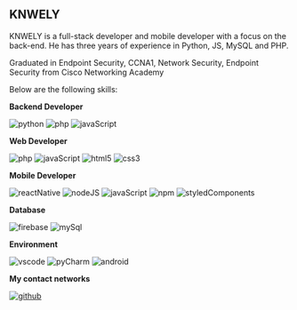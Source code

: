 ## KNWELY 

KNWELY is a full-stack developer and mobile developer with a focus on the back-end. He has three years of experience in Python, JS, MySQL and PHP. 

Graduated in Endpoint Security, CCNA1, Network Security, Endpoint Security from Cisco Networking Academy

Below are the following skills:

**Backend Developer**

<p>
  <img alt="python" src="https://img.shields.io/badge/python-3670A0?style=flat-square&logo=python&logoColor=ffdd54" />
  <img alt="php" src="https://img.shields.io/badge/php-%23777BB4.svg?style=flat-square&logo=php&logoColor=ffffff" />
  <img alt="javaScript" src="https://img.shields.io/badge/javascript-%23323330.svg?style=flat-square&logo=javascript&logoColor=%23F7DF1E" />
</p>

**Web Developer**

<p>
  <img alt="php" src="https://img.shields.io/badge/php-%23777BB4.svg?style=flat-square&logo=php&logoColor=ffffff" />
  <img alt="javaScript" src="https://img.shields.io/badge/javascript-%23323330.svg?style=flat-square&logo=javascript&logoColor=%23F7DF1E" />
  <img alt="html5" src="https://img.shields.io/badge/html5-%23E34F26.svg?style=flat-square&logo=html5&logoColor=ffffff" />
  <img alt="css3" src="https://img.shields.io/badge/css3-%231572B6.svg?style=flat-square&logo=css3&logoColor=white" />
  
</p>

**Mobile Developer**

<p>
  <img alt="reactNative" src="https://img.shields.io/badge/react_native-%2320232a.svg?style=flat-square&logo=react&logoColor=%2361DAFB" />
  <img alt="nodeJS" src="https://img.shields.io/badge/node.js-6DA55F?style=flat-square&logo=node.js&logoColor=ffffff" />
  <img alt="javaScript" src="https://img.shields.io/badge/javascript-%23323330.svg?style=flat-square&logo=javascript&logoColor=%23F7DF1E" />
  <img alt="npm" src="https://img.shields.io/badge/NPM-%23CB3837.svg?style=flat-square&logo=npm&logoColor=ffffff" />
  <img alt="styledComponents" src="https://img.shields.io/badge/styled--components-DB7093?style=flat-square&logo=styled-components&logoColor=ffffff" />
</p>

**Database**

<p>
  <img alt="firebase" src="https://img.shields.io/badge/firebase-%23039BE5.svg?style=flat-square&logo=firebase" />
  <img alt="mySql" src="https://img.shields.io/badge/mysql-4479A1.svg?style=flat-square&logo=mysql&logoColor=ffffff" />
</p>

**Environment**

<p>
  <img alt="vscode" src="https://img.shields.io/badge/Visual%20Studio%20Code-blue?style=flat-square&logo=visual-studio-code&logoColor=ffffff" />
  <img alt="pyCharm" src="https://img.shields.io/badge/pycharm-143?style=flat-square&logo=pycharm&logoColor=black&color=black&labelColor=green" />
  <img alt="android" src="https://img.shields.io/badge/android%20studio-346ac1?style=flat-square&logo=android&logoColor=ffffff"/>
</p>

**My contact networks**

<p>
  <a href="https://github.com/KNWELY" target="_blank"><img alt="github" src="https://img.shields.io/badge/github-%23121011.svg?style=flat-square&logo=github&logoColor=ffffff"/></a>
</p>
